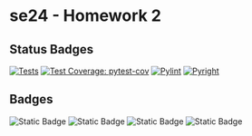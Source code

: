 # se24 - Homework 2

## Status Badges

[![Tests](https://img.shields.io/badge/tests-passing-green)](https://github.com/se24ncsu/se24_hw2/actions/runs/10839974198)
[![Test Coverage: pytest-cov](https://img.shields.io/badge/coverage-100%25-green)](https://github.com/se24ncsu/se24_hw2/actions/runs/10839974198)
[![Pylint](https://img.shields.io/badge/pylint-9.81-green)](https://github.com/se24ncsu/se24_hw2/actions/runs/10839974198)
[![Pyright](https://img.shields.io/badge/pyright-passing-green)](https://github.com/se24ncsu/se24_hw2/actions/runs/10839974198)

## Badges

![Static Badge](https://img.shields.io/badge/language-python-blue)
![Static Badge](https://img.shields.io/badge/license-MIT-purple)
![Static Badge](https://img.shields.io/badge/platform-linux-orange)
![Static Badge](https://img.shields.io/badge/Code_Formatting-autopep8-blue)
